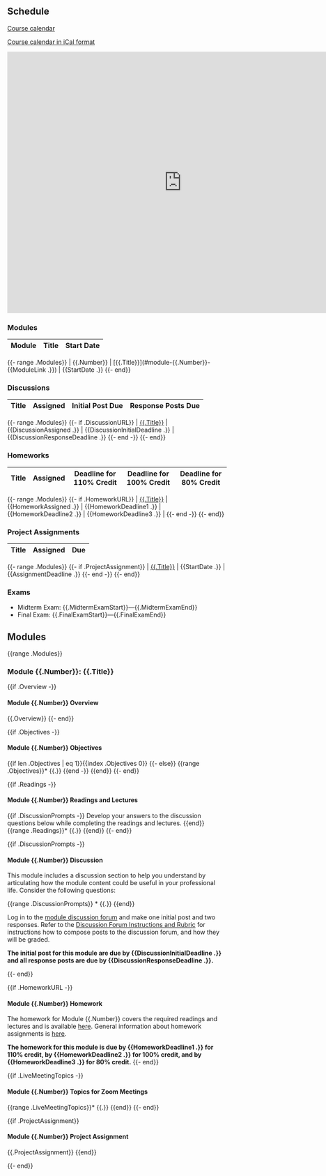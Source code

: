 ## Schedule

[Course calendar](https://calendar.google.com/calendar/embed?src=c_fqvrphqptlccpp6pubokjsraj0%40group.calendar.google.com)

[Course calendar in iCal format](https://calendar.google.com/calendar/ical/c_fqvrphqptlccpp6pubokjsraj0%40group.calendar.google.com/private-bff46a030c29d1e643208141a833d90c/basic.ics)

<iframe src="https://calendar.google.com/calendar/embed?src=c_fqvrphqptlccpp6pubokjsraj0%40group.calendar.google.com" style="border: 0" width="800" height="600" frameborder="0" scrolling="no"></iframe>

### Modules

| Module | Title | Start Date |
| -- | -- | -- |
{{- range .Modules}}
| {{.Number}} | [{{.Title}}](#module-{{.Number}}-{{ModuleLink .}}) | {{StartDate .}}
{{- end}}

### Discussions

| Title | Assigned | Initial Post Due | Response Posts Due |
| -- | -- | -- | -- |
{{- range .Modules}}
{{- if .DiscussionURL}}
| [{{.Title}}](#module-{{.Number}}-discussion) | {{DiscussionAssigned .}} | {{DiscussionInitialDeadline .}} | {{DiscussionResponseDeadline .}}
{{- end -}}
{{- end}}

### Homeworks

Title | Assigned | Deadline for 110% Credit | Deadline for 100% Credit | Deadline for 80% Credit |
| -- | -- | -- | -- | -- |
{{- range .Modules}}
{{- if .HomeworkURL}}
| [{{.Title}}](#module-{{.Number}}-homework) | {{HomeworkAssigned .}} | {{HomeworkDeadline1 .}} | {{HomeworkDeadline2 .}} | {{HomeworkDeadline3 .}} |
{{- end -}}
{{- end}}

### Project Assignments

| Title | Assigned | Due |
| -- | -- | -- |
{{- range .Modules}}
{{- if .ProjectAssignment}}
| [{{.Title}}](#module-{{.Number}}-project-assignment) | {{StartDate .}} | {{AssignmentDeadline .}}
{{- end -}}
{{- end}}

### Exams

* Midterm Exam: {{.MidtermExamStart}}—{{.MidtermExamEnd}}
* Final Exam: {{.FinalExamStart}}—{{.FinalExamEnd}}


## Modules

{{range .Modules}}
### Module {{.Number}}: {{.Title}}

{{if .Overview -}}
#### Module {{.Number}} Overview
{{.Overview}}
{{- end}}

{{if .Objectives -}}
#### Module {{.Number}} Objectives
{{if len .Objectives | eq 1}}{{index .Objectives 0}}
{{- else}}
{{range .Objectives}}* {{.}}
{{end -}}
{{end}}
{{- end}}

{{if .Readings -}}
#### Module {{.Number}} Readings and Lectures
{{if .DiscussionPrompts -}}
Develop your answers to the discussion questions below while completing the readings and lectures.
{{end}}
{{range .Readings}}* {{.}}
{{end}}
{{- end}}

{{if .DiscussionPrompts -}}
#### Module {{.Number}} Discussion

This module includes a discussion section to help you understand by articulating how the module content could be useful in your professional life.
Consider the following questions:

{{range .DiscussionPrompts}}  * {{.}}
{{end}}

Log in to the [module discussion forum]({{.DiscussionURL}}) and make one initial post and two responses.
Refer to the [Discussion Forum Instructions and Rubric](#discussion-forum-instructions-and-rubric) for instructions how to compose posts to the discussion forum, and how they will be graded.

**The initial post for this module are due by {{DiscussionInitialDeadline .}} and all response posts are due by {{DiscussionResponseDeadline .}}.**

{{- end}}

{{if .HomeworkURL -}}
#### Module {{.Number}} Homework
The homework for Module {{.Number}} covers the required readings and lectures and is available [here]({{.HomeworkURL}}).
General information about homework assignments is [here](#homeworks-and-exams).

**The homework for this module is due by {{HomeworkDeadline1 .}} for 110% credit, by {{HomeworkDeadline2 .}} for 100% credit, and by {{HomeworkDeadline3 .}} for 80% credit.**
{{- end}}

{{if .LiveMeetingTopics -}}
#### Module {{.Number}} Topics for Zoom Meetings

{{range .LiveMeetingTopics}}* {{.}}
{{end}}
{{- end}}

{{if .ProjectAssignment}}
#### Module {{.Number}} Project Assignment
{{.ProjectAssignment}}
{{end}}

{{- end}}
